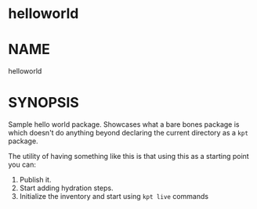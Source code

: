 helloworld
==================================================

# NAME

  helloworld

# SYNOPSIS

  Sample hello world package.  Showcases what a bare bones package is which doesn't do anything beyond
  declaring the current directory as a `kpt` package. 

  The utility of having something like this is that using this as a starting point you can:
  1. Publish it.
  2. Start adding hydration steps.
  3. Initialize the inventory and start using `kpt live` commands
